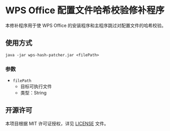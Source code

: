 ﻿# WPS Office 配置文件哈希校验修补程序

本修补程序用于使 WPS Office 的安装程序和主程序跳过对配置文件的哈希校验。

## 使用方式

```txt
java -jar wps-hash-patcher.jar <filePath>
```

### 参数

- `filePath`
    - 目标可执行文件
    - 类型：String

## 开源许可

本项目根据 MIT 许可证授权，详见 [LICENSE](LICENSE.md) 文件。
